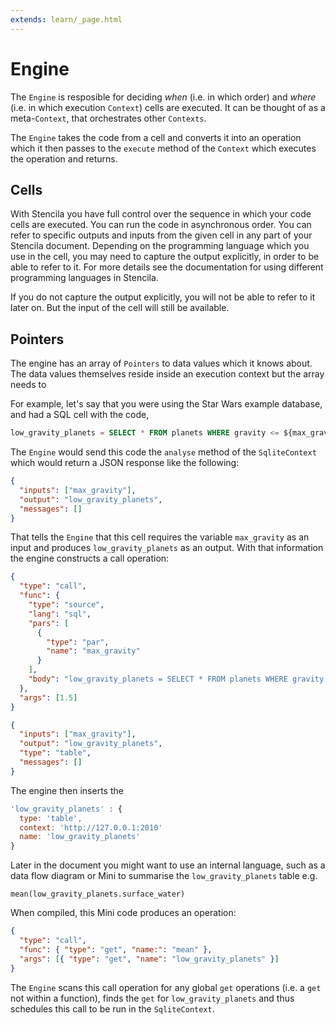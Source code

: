 ```yaml
---
extends: learn/_page.html
---
```


# Engine

The `Engine` is resposible for deciding _when_ (i.e. in which order) and _where_ (i.e. in which execution `Context`) cells are executed.
It can be thought of as a meta-`Context`, that orchestrates other `Contexts`.

The `Engine` takes the code from a cell and converts it into an operation which it then passes
to the `execute` method of the `Context` which executes the operation and returns.

## Cells

With Stencila you have full control over the sequence in which your code cells are executed. You can run the code in asynchronous order.
You can refer to specific outputs and inputs from the given cell in any part of your Stencila document. Depending
on the programming language which you use in the cell, you may need to capture the output explicitly, in order to be able to
refer to it. For more details see the documentation for using different programming languages in Stencila.

If you do not capture the output explicitly, you will not be able to refer to it later on. But the input of the cell
will still be available.

## Pointers

The engine has an array of `Pointers` to data values which it knows about. The data values themselves reside inside an execution context but the array needs to

For example, let's say that you were using the Star Wars example database, and had a SQL cell with the code,

```sql
low_gravity_planets = SELECT * FROM planets WHERE gravity <= ${max_gravity}
```

The `Engine` would send this code the `analyse` method of the `SqliteContext` which would return a JSON response like the following:

```json
{
  "inputs": ["max_gravity"],
  "output": "low_gravity_planets",
  "messages": []
}
```

That tells the `Engine` that this cell requires the variable `max_gravity` as an input and produces `low_gravity_planets` as an output. With that information the engine constructs a call operation:

```json
{
  "type": "call",
  "func": {
    "type": "source",
    "lang": "sql",
    "pars": [
      {
        "type": "par",
        "name": "max_gravity"
      }
    ],
    "body": "low_gravity_planets = SELECT * FROM planets WHERE gravity <= ${max_gravity}"
  },
  "args": [1.5]
}
```

```json
{
  "inputs": ["max_gravity"],
  "output": "low_gravity_planets",
  "type": "table",
  "messages": []
}
```

The engine then inserts the

```js
'low_gravity_planets' : {
  type: 'table',
  context: 'http://127.0.0.1:2010'
  name: 'low_gravity_planets'
}
```

Later in the document you might want to use an internal language, such as a data flow diagram or Mini to summarise the `low_gravity_planets` table e.g.

```mini
mean(low_gravity_planets.surface_water)
```

When compiled, this Mini code produces an operation:

```json
{
  "type": "call",
  "func": { "type": "get", "name:": "mean" },
  "args": [{ "type": "get", "name": "low_gravity_planets" }]
}
```

The `Engine` scans this call operation for any global `get` operations (i.e. a `get` not within a function), finds the `get` for `low_gravity_planets` and thus schedules this call to be run in the `SqliteContext`.
